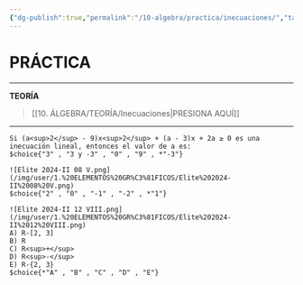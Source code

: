 ```yaml
---
{"dg-publish":true,"permalink":"/10-algebra/practica/inecuaciones/","tags":["Álgebra","Práctica"]}
---
```


# PRÁCTICA
---
**TEORÍA**
>[[10. ÁLGEBRA/TEORÍA/Inecuaciones\|PRESIONA AQUÍ]]

---

```exercise
Si (a<sup>2</sup> - 9)x<sup>2</sup> + (a - 3)x + 2a ≥ 0 es una inecuación lineal, entonces el valor de a es:
$choice{"3" , "3 y -3" , "0" , "9" , *"-3"}
```

```exercise
![Elite 2024-II 08 V.png](/img/user/1.%20ELEMENTOS%20GR%C3%81FICOS/Elite%202024-II%2008%20V.png)
$choice{"2" , "0" , "-1" , "-2" , *"1"}
```

```exercise
![Elite 2024-II 12 VIII.png](/img/user/1.%20ELEMENTOS%20GR%C3%81FICOS/Elite%202024-II%2012%20VIII.png)
A) R-[2, 3]
B) R
C) R<sup>+</sup>
D) R<sup>-</sup>
E) R-{2, 3}
$choice{*"A" , "B" , "C" , "D" , "E"}
```



